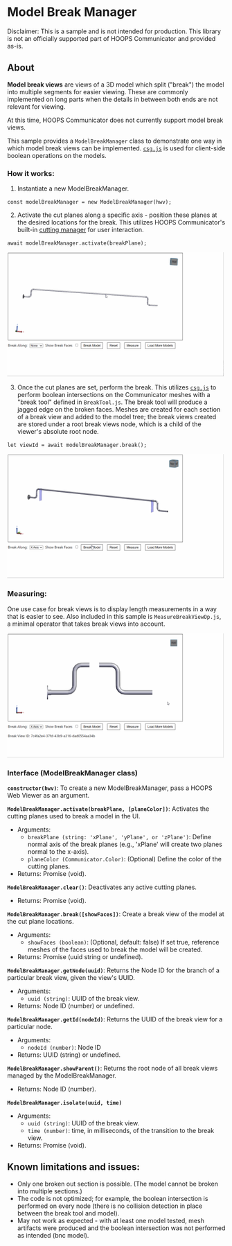 # Model Break Manager

Disclaimer: This is a sample and is not intended for production. This library is not an officially supported part of HOOPS Communicator and provided as-is.

## About

**Model break views** are views of a 3D model which split ("break") the model into multiple segments for easier viewing. These are commonly implemented on long parts when the details in between both ends are not relevant for viewing.  

At this time, HOOPS Communicator does not currently support model break views.

This sample provides a `ModelBreakManager` class to demonstrate one way in which model break views can be implemented. [`csg.js`](https://github.com/evanw/csg.js) is used for client-side boolean operations on the models.

### How it works:

1) Instantiate a new ModelBreakManager.
```
const modelBreakManager = new ModelBreakManager(hwv);
```

2) Activate the cut planes along a specific axis - position these planes at the desired locations for the break. This utilizes HOOPS Communicator's built-in [cutting manager](https://docs.techsoft3d.com/communicator/latest/prog_guide/viewing/scene_attributes/cutting-planes.html) for user interaction.
```
await modelBreakManager.activate(breakPlane);
```
<img src="./img/model_break_activate.gif" alt="ModelBreakManager activation" width="500"/>


3) Once the cut planes are set, perform the break. This utilizes [`csg.js`](https://github.com/evanw/csg.js) to perform boolean intersections on the Communicator meshes with a "break tool" defined in `BreakTool.js`. The break tool will produce a jagged edge on the broken faces. Meshes are created for each section of a break view and added to the model tree; the break views created are stored under a root break views node, which is a child of the viewer's absolute root node.
```
let viewId = await modelBreakManager.break();
```
<img src="./img/model_break_break.gif" alt="ModelBreakManager break" width="500"/>

### Measuring:
One use case for break views is to display length measurements in a way that is easier to see. Also included in this sample is `MeasureBreakViewOp.js`, a minimal operator that takes break views into account.

<img src="./img/model_break_measure.gif" alt="ModelBreakManager measure" width="500"/>

### Interface (ModelBreakManager class)

**`constructor(hwv)`**: To create a new ModelBreakManager, pass a HOOPS Web Viewer as an argument.  

**`ModelBreakManager.activate(breakPlane, [planeColor])`**: Activates the cutting planes used to break a model in the UI.  
- Arguments:
  - `breakPlane (string: 'xPlane', 'yPlane', or 'zPlane')`: Define normal axis of the break planes (e.g., 'xPlane' will create two planes normal to the x-axis).
  - `planeColor (Communicator.Color)`: (Optional) Define the color of the cutting planes.  
- Returns: Promise (void).

**`ModelBreakManager.clear()`**: Deactivates any active cutting planes.  
- Returns: Promise (void). 

**`ModelBreakManager.break([showFaces])`**: Create a break view of the model at the cut plane locations.    
- Arguments:
  - `showFaces (boolean)`: (Optional, default: false) If set true, reference meshes of the faces used to break the model will be created.  
- Returns: Promise (uuid string or undefined). 

**`ModelBreakManager.getNode(uuid)`**: Returns the Node ID for the branch of a particular break view, given the view's UUID.
- Arguments:
  - `uuid (string)`: UUID of the break view.
- Returns: Node ID (number) or undefined.

**`ModelBreakManager.getId(nodeId)`**: Returns the UUID of the break view for a particular node.
- Arguments:
  - `nodeId (number)`: Node ID
- Returns: UUID (string) or undefined.

**`ModelBreakManager.showParent()`**: Returns the root node of all break views managed by the ModelBreakManager.
- Returns: Node ID (number).

**`ModelBreakManager.isolate(uuid, time)`**
- Arguments:
  - `uuid (string)`: UUID of the break view.
  - `time (number)`: time, in milliseconds, of the transition to the break view.
- Returns: Promise (void).

## Known limitations and issues:
- Only one broken out section is possible. (The model cannot be broken into multiple sections.)
- The code is not optimized; for example, the boolean intersection is performed on every node (there is no collision detection in place between the break tool and model).
- May not work as expected - with at least one model tested, mesh artifacts were produced and the boolean intersection was not performed as intended (bnc model).


